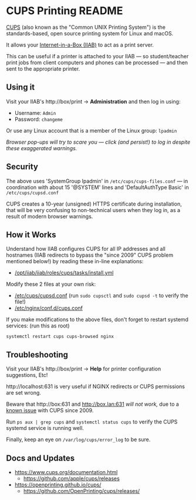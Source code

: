 # CUPS Printing README

[CUPS](https://en.wikipedia.org/wiki/CUPS) (also known as the "Common UNIX Printing System") is the standards-based, open source printing system for Linux and macOS.

It allows your [Internet-in-a-Box (IIAB)](http://internet-in-a-box.org) to act as a print server.

This can be useful if a printer is attached to your IIAB &mdash; so student/teacher print jobs from client computers and phones can be processed &mdash; and then sent to the appropriate printer.

## Using it

Visit your IIAB's http://box/print -> **Administration** and then log in using:

- Username: `Admin`
- Password: `changeme`

Or use any Linux account that is a member of the Linux group: `lpadmin`

_Browser pop-ups will try to scare you &mdash; click (and persist!) to log in despite these exaggerated warnings._

## Security

The above uses 'SystemGroup lpadmin' in `/etc/cups/cups-files.conf` &mdash; in coordination with about 15 '@SYSTEM' lines and 'DefaultAuthType Basic' in `/etc/cups/cupsd.conf`

CUPS creates a 10-year (unsigned) HTTPS certificate during installation, that will be very confusing to non-technical users when they log in, as a result of modern browser warnings.

## How it Works

Understand how IIAB configures CUPS for all IP addresses and all hostnames (IIAB redirects to bypass the "since 2009" CUPS problem mentioned below!) by reading these in-line explanations:

- [/opt/iiab/iiab/roles/cups/tasks/install.yml](tasks/install.yml)

Modify these 2 files at your own risk:

- [/etc/cups/cupsd.conf](https://www.cups.org/doc/man-cupsd.conf.html) (run `sudo cupsctl` and `sudo cupsd -t` to verify the file!)
- [/etc/nginx/conf.d/cups.conf](templates/cups.conf.j2)

If you make modifications to the above files, don't forget to restart systemd services: (run this as root)

```
systemctl restart cups cups-browsed nginx
```

## Troubleshooting

Visit your IIAB's http://box/print -> **Help** for printer configuration suggestions, Etc!

http://localhost:631 is very useful if NGINX redirects or CUPS permissions are set wrong.

Beware that http://box:631 and http://box.lan:631 _will not work,_ due to a [known issue](https://bugs.debian.org/cgi-bin/bugreport.cgi?bug=530027) with CUPS since 2009.

Run `ps aux | grep cups` and `systemctl status cups` to verify the CUPS systemd service is running well.

Finally, keep an eye on `/var/log/cups/error_log` to be sure.

## Docs and Updates

- https://www.cups.org/documentation.html
  - https://github.com/apple/cups/releases
- https://openprinting.github.io/cups/
  - https://github.com/OpenPrinting/cups/releases/
